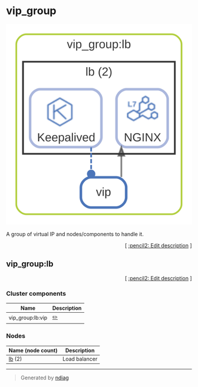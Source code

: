 # vip_group

![view](layer-vip_group.svg)

A group of virtual IP and nodes/components to handle it.


<p align="right">
  [ <a href="../../ndiag.descriptions/_layer-vip_group.md">:pencil2: Edit description</a> ]
</p>


## vip_group:lb



<p align="right">
  [ <a href="../../ndiag.descriptions/_cluster-vip_group_lb.md">:pencil2: Edit description</a> ]
</p>


### Cluster components

| Name | Description |
| --- | --- |
| vip_group:lb:vip | <a href="../../ndiag.descriptions/_component-vip_group_lb_vip.md">:pencil2:</a> |
### Nodes

| Name (node count) | Description |
| --- | --- |
| [lb](node-lb.md) (2) | Load balancer |

---

> Generated by [ndiag](https://github.com/k1LoW/ndiag)
